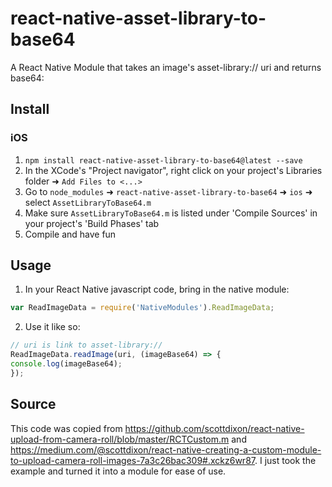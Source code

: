 # react-native-asset-library-to-base64
A React Native Module that takes an image's asset-library:// uri and returns base64:

## Install

### iOS
1. `npm install react-native-asset-library-to-base64@latest --save`
2. In the XCode's "Project navigator", right click on your project's Libraries folder ➜ `Add Files to <...>`
3. Go to `node_modules` ➜ `react-native-asset-library-to-base64` ➜ `ios` ➜ select `AssetLibraryToBase64.m`
4. Make sure `AssetLibraryToBase64.m` is listed under 'Compile Sources' in your project's 'Build Phases' tab
5. Compile and have fun

## Usage
1. In your React Native javascript code, bring in the native module:

  ```javascript
var ReadImageData = require('NativeModules').ReadImageData;
  ```
2. Use it like so:

  ```javascript
// uri is link to asset-library://
ReadImageData.readImage(uri, (imageBase64) => {
  console.log(imageBase64);
});
  ```

## Source
This code was copied from https://github.com/scottdixon/react-native-upload-from-camera-roll/blob/master/RCTCustom.m and https://medium.com/@scottdixon/react-native-creating-a-custom-module-to-upload-camera-roll-images-7a3c26bac309#.xckz6wr87.  I just took the example and turned it into a module for ease of use.
